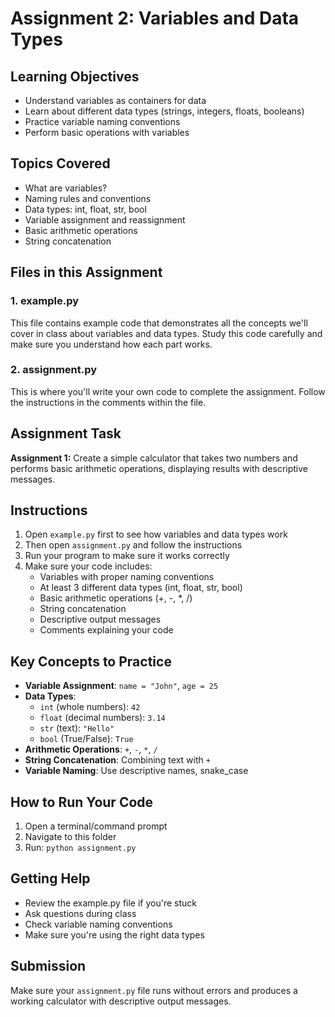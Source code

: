 # Assignment 2: Variables and Data Types

## Learning Objectives
- Understand variables as containers for data
- Learn about different data types (strings, integers, floats, booleans)
- Practice variable naming conventions
- Perform basic operations with variables

## Topics Covered
- What are variables?
- Naming rules and conventions
- Data types: int, float, str, bool
- Variable assignment and reassignment
- Basic arithmetic operations
- String concatenation

## Files in this Assignment

### 1. example.py
This file contains example code that demonstrates all the concepts we'll cover in class about variables and data types. Study this code carefully and make sure you understand how each part works.

### 2. assignment.py
This is where you'll write your own code to complete the assignment. Follow the instructions in the comments within the file.

## Assignment Task
**Assignment 1:** Create a simple calculator that takes two numbers and performs basic arithmetic operations, displaying results with descriptive messages.

## Instructions
1. Open `example.py` first to see how variables and data types work
2. Then open `assignment.py` and follow the instructions
3. Run your program to make sure it works correctly
4. Make sure your code includes:
   - Variables with proper naming conventions
   - At least 3 different data types (int, float, str, bool)
   - Basic arithmetic operations (+, -, *, /)
   - String concatenation
   - Descriptive output messages
   - Comments explaining your code

## Key Concepts to Practice
- **Variable Assignment**: `name = "John"`, `age = 25`
- **Data Types**: 
  - `int` (whole numbers): `42`
  - `float` (decimal numbers): `3.14`
  - `str` (text): `"Hello"`
  - `bool` (True/False): `True`
- **Arithmetic Operations**: `+`, `-`, `*`, `/`
- **String Concatenation**: Combining text with `+`
- **Variable Naming**: Use descriptive names, snake_case

## How to Run Your Code
1. Open a terminal/command prompt
2. Navigate to this folder
3. Run: `python assignment.py`

## Getting Help
- Review the example.py file if you're stuck
- Ask questions during class
- Check variable naming conventions
- Make sure you're using the right data types

## Submission
Make sure your `assignment.py` file runs without errors and produces a working calculator with descriptive output messages.
